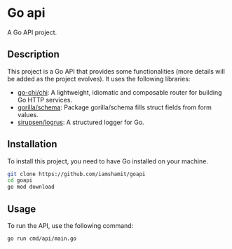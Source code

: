 
# Go api

A Go API project.

## Description

This project is a Go API that provides some functionalities (more details will be added as the project evolves). It uses the following libraries:

*   [go-chi/chi](https://github.com/go-chi/chi): A lightweight, idiomatic and composable router for building Go HTTP services.
*   [gorilla/schema](https://github.com/gorilla/schema): Package gorilla/schema fills struct fields from form values.
*   [sirupsen/logrus](https://github.com/sirupsen/logrus): A structured logger for Go.

## Installation

To install this project, you need to have Go installed on your machine.

```bash
git clone https://github.com/iamshamit/goapi
cd goapi
go mod download
````

## Usage

To run the API, use the following command:

```bash
go run cmd/api/main.go
```
